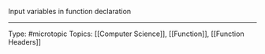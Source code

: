 Input variables in function declaration
___
Type: #microtopic 
Topics: [[Computer Science]], [[Function]], [[Function Headers]]

